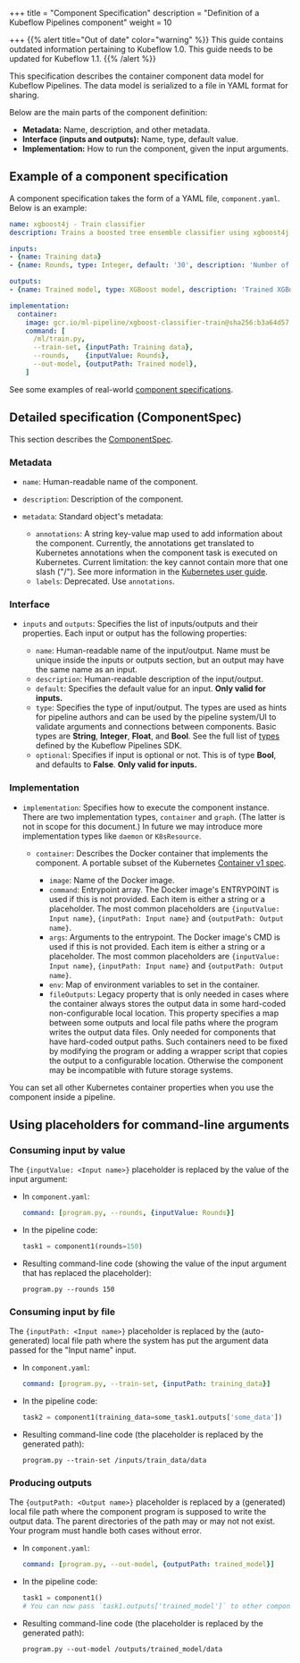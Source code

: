 +++
title = "Component Specification"
description = "Definition of a Kubeflow Pipelines component"
weight = 10
                    
+++
{{% alert title="Out of date" color="warning" %}}
This guide contains outdated information pertaining to Kubeflow 1.0. This guide
needs to be updated for Kubeflow 1.1.
{{% /alert %}}

This specification describes the container component data model for Kubeflow
Pipelines. The data model is serialized to a file in YAML format for sharing.

Below are the main parts of the component definition:

* **Metadata:** Name, description, and other metadata.
* **Interface (inputs and outputs):** Name, type, default value.
* **Implementation:** How to run the component, given the input arguments.

## Example of a component specification

A component specification takes the form of a YAML file, `component.yaml`. Below
is an example:

```yaml
name: xgboost4j - Train classifier
description: Trains a boosted tree ensemble classifier using xgboost4j

inputs:
- {name: Training data}
- {name: Rounds, type: Integer, default: '30', description: 'Number of training rounds'}

outputs:
- {name: Trained model, type: XGBoost model, description: 'Trained XGBoost model'}

implementation:
  container:
    image: gcr.io/ml-pipeline/xgboost-classifier-train@sha256:b3a64d57
    command: [
      /ml/train.py,
      --train-set, {inputPath: Training data},
      --rounds,    {inputValue: Rounds},
      --out-model, {outputPath: Trained model},
    ]
```

See some examples of real-world 
[component specifications](https://github.com/kubeflow/pipelines/search?q=filename%3Acomponent.yaml&unscoped_q=filename%3Acomponent.yaml).

## Detailed specification (ComponentSpec)

This section describes the 
[ComponentSpec](https://github.com/kubeflow/pipelines/blob/master/sdk/python/kfp/components/_structures.py).

### Metadata

* `name`: Human-readable name of the component.
* `description`: Description of the component.
* `metadata`: Standard object's metadata:

    * `annotations`: A string key-value map used to add information about the component.
        Currently, the annotations get translated to Kubernetes annotations when the component task is executed on Kubernetes. Current limitation: the key cannot contain more that one slash ("/"). See more information in the
        [Kubernetes user guide](http://kubernetes.io/docs/user-guide/annotations).
    * `labels`: Deprecated. Use `annotations`.

### Interface

* `inputs` and `outputs`:
    Specifies the list of inputs/outputs and their properties. Each input or
    output has the following properties:

    * `name`: Human-readable name of the input/output. Name must be
        unique inside the inputs or outputs section, but an output may have the
        same name as an input.
    * `description`: Human-readable description of the input/output.
    * `default`: Specifies the default value for an input. **Only
        valid for inputs.**
    * `type`: Specifies the type of input/output. The types are used
        as hints for pipeline authors and can be used by the pipeline system/UI
        to validate arguments and connections between components. Basic types
        are **String**, **Integer**, **Float**, and **Bool**. See the full list
        of [types](https://github.com/kubeflow/pipelines/blob/master/sdk/python/kfp/dsl/types.py)
        defined by the Kubeflow Pipelines SDK.
    * `optional`: Specifies if input is optional or not. This is of type
        **Bool**, and defaults to **False**. **Only valid for inputs.**

### Implementation

* `implementation`: Specifies how to execute the component instance.
    There are two implementation types,  `container` and `graph`. (The latter is
    not in scope for this document.) In future we may introduce more 
    implementation types like `daemon` or `K8sResource`.

    * `container`:
        Describes the Docker container that implements the component. A portable 
        subset of the Kubernetes
        [Container v1 spec](https://kubernetes.io/docs/reference/generated/kubernetes-api/v1.12/#container-v1-core).

        * `image`: Name of the Docker image.
        * `command`: Entrypoint array. The Docker image's
            ENTRYPOINT is used if this is not provided. Each item is either a
            string or a placeholder. The most common placeholders are
            `{inputValue: Input name}`, `{inputPath: Input name}` and `{outputPath: Output name}`.
        * `args`: Arguments to the entrypoint. The Docker
            image's CMD is used if this is not provided. Each item is either a
            string or a placeholder. The most common placeholders are
            `{inputValue: Input name}`, `{inputPath: Input name}` and `{outputPath: Output name}`.
        * `env`: Map of environment variables to set in the container.
        * `fileOutputs`: Legacy property that is only needed in
            cases where the container always stores the output data in some
            hard-coded non-configurable local location. This property specifies
            a map between some outputs and local file paths where the program
            writes the output data files. Only needed for components that have
            hard-coded output paths. Such containers need to be fixed by
            modifying the program or adding a wrapper script that copies the
            output to a configurable location. Otherwise the component may be
            incompatible with future storage systems.

You can set all other Kubernetes container properties when you
use the component inside a pipeline.

## Using placeholders for command-line arguments

### Consuming input by value

The `{inputValue: <Input name>}` placeholder is replaced by the value of the input argument:

* In `component.yaml`:
  
  ```yaml
  command: [program.py, --rounds, {inputValue: Rounds}]
  ```

* In the pipeline code:

  ```python
  task1 = component1(rounds=150)
  ```

* Resulting command-line code (showing the value of the input argument that
  has replaced the placeholder):

  ```shell
  program.py --rounds 150
  ```

### Consuming input by file

The `{inputPath: <Input name>}` placeholder is replaced by the (auto-generated) local file path where the system has put the argument data passed for the "Input name" input.

* In `component.yaml`:

  ```yaml
  command: [program.py, --train-set, {inputPath: training_data}]
  ```

* In the pipeline code:

  ```python
  task2 = component1(training_data=some_task1.outputs['some_data'])
  ```

* Resulting command-line code (the placeholder is replaced by the 
  generated path):

  ```shell
  program.py --train-set /inputs/train_data/data
  ```


### Producing outputs

The `{outputPath: <Output name>}` placeholder is replaced by a (generated) local file path where the component program is supposed to write the output data.
The parent directories of the path may or may not not exist. Your
program must handle both cases without error.

* In `component.yaml`:

  ```yaml
  command: [program.py, --out-model, {outputPath: trained_model}]
  ```

* In the pipeline code:

  ```python
  task1 = component1()
  # You can now pass `task1.outputs['trained_model']` to other components as argument.
  ```

* Resulting command-line code (the placeholder is replaced by the 
  generated path):

  ```shell
  program.py --out-model /outputs/trained_model/data
  ```